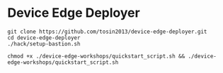 # Device Edge Deployer 

```
git clone https://github.com/tosin2013/device-edge-deployer.git
cd device-edge-deployer
./hack/setup-bastion.sh
```

```
chmod +x ./device-edge-workshops/quickstart_script.sh && ./device-edge-workshops/quickstart_script.sh
```